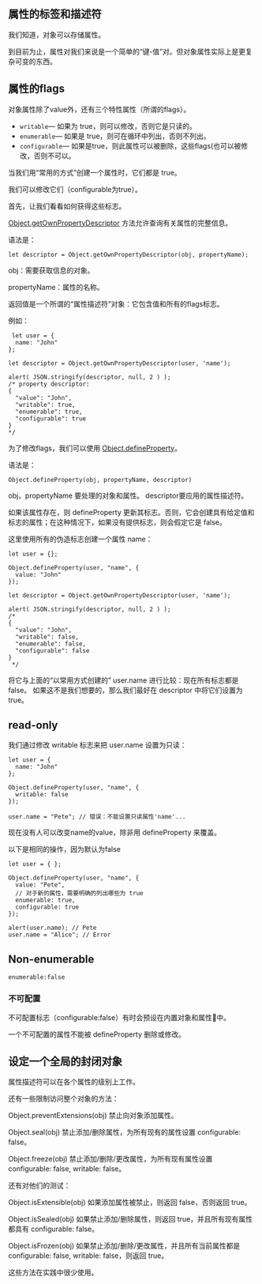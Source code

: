 ## 属性的标签和描述符

我们知道，对象可以存储属性。

到目前为止，属性对我们来说是一个简单的“键-值”对。但对象属性实际上是更复杂可变的东西。

## 属性的flags

对象属性除了value外，还有三个特性属性（所谓的flags）。

* `writable`— 如果为 true，则可以修改，否则它是只读的。
* `enumerable`— 如果是 true，则可在循环中列出，否则不列出。
* `configurable`— 如果是true，则此属性可以被删除，这些flags(也可以被修改，否则不可以。


当我们用“常用的方式”创建一个属性时，它们都是 true。

我们可以修改它们（configurable为true）。

首先，让我们看看如何获得这些标志。

[Object.getOwnPropertyDescriptor](https://developer.mozilla.org/zh-CN/docs/Web/JavaScript/Reference/Global_Objects/Object/getOwnPropertyDescriptor) 方法允许查询有关属性的完整信息。

语法是：
```
let descriptor = Object.getOwnPropertyDescriptor(obj, propertyName);
```

obj：需要获取信息的对象。

propertyName：属性的名称。

返回值是一个所谓的“属性描述符”对象：它包含值和所有的flags标志。

例如：
```
 let user = {
  name: "John"
};

let descriptor = Object.getOwnPropertyDescriptor(user, 'name');

alert( JSON.stringify(descriptor, null, 2 ) );
/* property descriptor:
{
  "value": "John",
  "writable": true,
  "enumerable": true,
  "configurable": true
}
*/
```
为了修改flags，我们可以使用 [Object.defineProperty](https://developer.mozilla.org/zh-CN/docs/Web/JavaScript/Reference/Global_Objects/Object/defineProperty)。


语法是：
```
Object.defineProperty(obj, propertyName, descriptor)
```
obj，propertyName 要处理的对象和属性。
descriptor要应用的属性描述符。

如果该属性存在，则 defineProperty 更新其标志。否则，它会创建具有给定值和标志的属性；在这种情况下，如果没有提供标志，则会假定它是 false。

这里使用所有的伪造标志创建一个属性 name：
```
let user = {};

Object.defineProperty(user, "name", {
  value: "John"
});

let descriptor = Object.getOwnPropertyDescriptor(user, 'name');

alert( JSON.stringify(descriptor, null, 2 ) );
/*
{
  "value": "John",
  "writable": false,
  "enumerable": false,
  "configurable": false
}
 */
```

将它与上面的“以常用方式创建的” user.name 进行比较：现在所有标志都是false。
如果这不是我们想要的，那么我们最好在 descriptor 中将它们设置为 true。

## read-only

我们通过修改 writable 标志来把 user.name 设置为只读：
```
let user = {
  name: "John"
};

Object.defineProperty(user, "name", {
  writable: false
});

user.name = "Pete"; // 错误：不能设置只读属性'name'...
```
现在没有人可以改变name的value，除非用 defineProperty 来覆盖。

以下是相同的操作，因为默认为false

```
let user = { };

Object.defineProperty(user, "name", {
  value: "Pete",
  // 对于新的属性，需要明确的列出哪些为 true
  enumerable: true,
  configurable: true
});

alert(user.name); // Pete
user.name = "Alice"; // Error
```

## Non-enumerable

```enumerable:false```

### 不可配置


不可配置标志（configurable:false）有时会预设在内置对象和属性中。

一个不可配置的属性不能被 defineProperty 删除或修改。

## 设定一个全局的封闭对象
属性描述符可以在各个属性的级别上工作。

还有一些限制访问整个对象的方法：

Object.preventExtensions(obj)
禁止向对象添加属性。

Object.seal(obj)
禁止添加/删除属性，为所有现有的属性设置 configurable: false。

Object.freeze(obj)
禁止添加/删除/更改属性，为所有现有属性设置 configurable: false, writable: false。

还有对他们的测试：

Object.isExtensible(obj)
如果添加属性被禁止，则返回 false，否则返回 true。

Object.isSealed(obj)
如果禁止添加/删除属性，则返回 true，并且所有现有属性都具有 configurable: false。

Object.isFrozen(obj)
如果禁止添加/删除/更改属性，并且所有当前属性都是 configurable: false, writable:
false，则返回 true。

这些方法在实践中很少使用。
